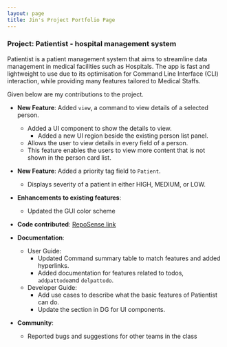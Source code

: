 ```yaml
---
layout: page
title: Jin's Project Portfolio Page
---
```


### Project: Patientist - hospital management system

Patientist is a patient management system that aims to streamline data management in medical facilities such as Hospitals.
The app is fast and lightweight to use due to its optimisation for Command Line Interface (CLI) interaction, while
providing many features tailored to Medical Staffs.

Given below are my contributions to the project.

* **New Feature**: Added `view`, a command to view details of a selected person.
  * Added a UI component to show the details to view.
    * Added a new UI region beside the existing person list panel.
  * Allows the user to view details in every field of a person.
  * This feature enables the users to view more content that is not shown in the person card list.

* **New Feature**: Added a priority tag field to `Patient`.
  * Displays severity of a patient in either HIGH, MEDIUM, or LOW.

* **Enhancements to existing features**:
  * Updated the GUI color scheme

* **Code contributed**: [RepoSense link](https://nus-cs2103-ay2223s2.github.io/tp-dashboard/?search=&sort=groupTitle&sortWithin=title&timeframe=commit&mergegroup=&groupSelect=groupByRepos&breakdown=true&checkedFileTypes=docs~functional-code~test-code~other&since=2023-02-17&tabOpen=true&tabType=authorship&zFR=false&tabAuthor=jinnieshin&tabRepo=AY2223S2-CS2103T-T12-1%2Ftp%5Bmaster%5D&authorshipIsMergeGroup=false&authorshipFileTypes=docs~functional-code~test-code&authorshipIsBinaryFileTypeChecked=false&authorshipIsIgnoredFilesChecked=false)

* **Documentation**:
    * User Guide:
      * Updated Command summary table to match features and added hyperlinks.
      * Added documentation for features related to todos, `addpattodo`and `delpattodo`.
    * Developer Guide:
      * Add use cases to describe what the basic features of Patientist can do.
      * Update the section in DG for UI components.

* **Community**:
  * Reported bugs and suggestions for other teams in the class

